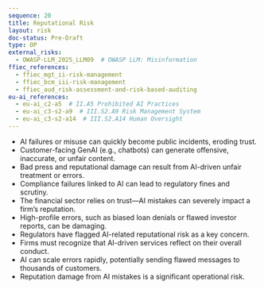 ```yaml
---
sequence: 20
title: Reputational Risk
layout: risk
doc-status: Pre-Draft
type: OP
external_risks:
  - OWASP-LLM_2025_LLM09  # OWASP LLM: Misinformation
ffiec_references:
  - ffiec_mgt_ii-risk-management
  - ffiec_bcm_iii-risk-management
  - ffiec_aud_risk-assessment-and-risk-based-auditing
eu-ai_references:
  - eu-ai_c2-a5  # II.A5 Prohibited AI Practices
  - eu-ai_c3-s2-a9  # III.S2.A9 Risk Management System
  - eu-ai_c3-s2-a14  # III.S2.A14 Human Oversight
---
```


- AI failures or misuse can quickly become public incidents, eroding trust.  
- Customer-facing GenAI (e.g., chatbots) can generate offensive, inaccurate, or unfair content.  
- Bad press and reputational damage can result from AI-driven unfair treatment or errors.  
- Compliance failures linked to AI can lead to regulatory fines and scrutiny.  
- The financial sector relies on trust—AI mistakes can severely impact a firm’s reputation.  
- High-profile errors, such as biased loan denials or flawed investor reports, can be damaging.  
- Regulators have flagged AI-related reputational risk as a key concern.  
- Firms must recognize that AI-driven services reflect on their overall conduct.  
- AI can scale errors rapidly, potentially sending flawed messages to thousands of customers.  
- Reputation damage from AI mistakes is a significant operational risk.


